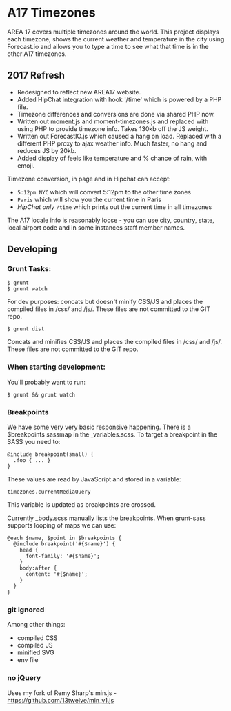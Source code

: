 # A17 Timezones

AREA 17 covers multiple timezones around the world. This project displays each timezone, shows the current weather and temperature in the city using Forecast.io and allows you to type a time to see what that time is in the other A17 timezones.

## 2017 Refresh

* Redesigned to reflect new AREA17 website.
* Added HipChat integration with hook '/time' which is powered by a PHP file.
* Timezone differences and conversions are done via shared PHP now.
* Written out moment.js and moment-timezones.js and replaced with using PHP to provide timezone info. Takes 130kb off the JS weight.
* Written out ForecastIO.js which caused a hang on load. Replaced with a different PHP proxy to ajax weather info. Much faster, no hang and reduces JS by 20kb.
* Added display of feels like temperature and % chance of rain, with emoji.

Timezone conversion, in page and in Hipchat can accept:

* `5:12pm NYC` which will convert 5:12pm to the other time zones
* `Paris` which will show you the current time in Paris
* *HipChat only* `/time` which prints out the current time in all timezones

The A17 locale info is reasonably loose - you can use city, country, state, local airport code and in some instances staff member names.


## Developing

### Grunt Tasks:

    $ grunt
    $ grunt watch

For dev purposes: concats but doesn't minify CSS/JS and places the compiled files in /css/ and /js/. These files are not committed to the GIT repo.

    $ grunt dist

Concats and minifies CSS/JS and places the compiled files in /css/ and /js/. These files are not committed to the GIT repo.


### When starting development:

You'll probably want to run:

    $ grunt && grunt watch


### Breakpoints

We have some very very basic responsive happening. There is a $breakpoints sassmap in the _variables.scss. To target a breakpoint in the SASS you need to:

    @include breakpoint(small) {
      .foo { ... }
    }

These values are read by JavaScript and stored in a variable:

    timezones.currentMediaQuery

This variable is updated as breakpoints are crossed.

Currently _body.scss manually lists the breakpoints. When grunt-sass supports looping of maps we can use:

    @each $name, $point in $breakpoints {
      @include breakpoint('#{$name}') {
        head {
          font-family: '#{$name}';
        }
        body:after {
          content: '#{$name}';
        }
      }
    }

### git ignored

Among other things:

* compiled CSS
* compiled JS
* minified SVG
* env file

### no jQuery

Uses my fork of Remy Sharp's min.js - https://github.com/13twelve/min_v1.js

